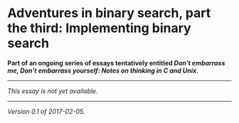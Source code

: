 Adventures in binary search, part the third: Implementing binary search
=======================================================================

**Part of an ongoing series of essays tentatively entitled _Don't embarrass
me, Don't embarrass yourself: Notes on thinking in C and Unix_.**

---

*This essay is not yet available.*

---

*Version 0.1 of 2017-02-05.*
